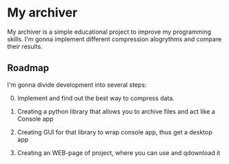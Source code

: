 # My archiver

My archiver is a simple educational project
to improve my programming skills.
I'm gonna implement different compression alogrythms
and compare their results.


## Roadmap

I'm gonna divide development into several steps:

0. Implement and find out the best way to compress data.

1. Creating a python library that allows you to archive files
and act like a Console app

2. Creating GUI for that library to wrap console app, thus get
a desktop app

3. Creating an WEB-page of project, where you can use and qdownload it

<!--
## Usage

```
python import my_archiver

usage examples


``` -->
